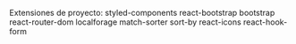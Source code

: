 Extensiones de proyecto:
styled-components
react-bootstrap bootstrap 
react-router-dom localforage match-sorter sort-by 
react-icons
react-hook-form

